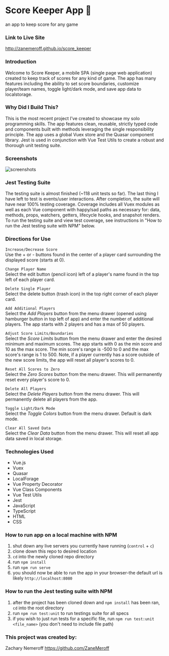 # Score Keeper App 🎯
an app to keep score for any game

### Link to Live Site
http://zanemeroff.github.io/score_keeper

### Introduction
Welcome to Score Keeper, a mobile SPA (single page web application) created to keep track of scores for any kind of game. The app has many features including the ability to set score boundaries, customize player/team names, toggle light/dark mode, and save app data to localstorage.

### Why Did I Build This?
This is the most recent project I’ve created to showcase my solo programming skills. The app features clean, reusable, strictly typed code and components built with methods leveraging the single responsibility principle. The app uses a global Vuex store and the Quasar component library. Jest is used in conjunction with Vue Test Utils to create a robust and thorough unit testing suite.

### Screenshots
![screenshots](https://user-images.githubusercontent.com/53405028/124308856-1b1c9e80-db27-11eb-8eb6-8f49073d581c.png)

### Jest Testing Suite
The testing suite is almost finished (~118 unit tests so far). The last thing I have left to test is events/user interactions. After completion, the suite will have near 100% testing coverage. Coverage includes all Vuex modules as well as each Vue component with happy/sad paths as necessary for: data, methods, props, watchers, getters, lifecycle hooks, and snapshot renders. To run the testing suite and view test coverage, see instructions in "How to run the Jest testing suite with NPM" below.

### Directions for Use

`Increase/Decrease Score`<br>
Use the + or - buttons found in the center of a player card surrounding the displayed score (starts at 0). 

`Change Player Name`<br>
Select the edit button (pencil icon) left of a player's name found in the top left of each player card.

`Delete Single Player`<br>
Select the delete button (trash icon) in the top right corner of each player card.

`Add Additional Players`<br>
Select the *Add Players* button from the menu drawer (opened using hamburger button in top left of app) and enter the number of additional players. The app starts with 2 players and has a max of 50 players.

`Adjust Score Limits/Boundaries`<br>
Select the *Score Limits* button from the menu drawer and enter the desired minimum and maximum scores. The app starts with 0 as the min score and 10 as the max score. The min score's range is -500 to 0 and the max score's range is 1 to 500. Note, if a player currently has a score outside of the new score limits, the app will reset all player's scores to 0.

`Reset All Scores to Zero`<br>
Select the *Zero Scores* button from the menu drawer. This will permanently reset every player's score to 0.

`Delete All Players`<br>
Select the *Delete Players* button from the menu drawer. This will permanently delete all players from the app.

`Toggle Light/Dark Mode`<br>
Select the *Toggle Colors* button from the menu drawer. Default is dark mode.

`Clear All Saved Data`<br>
Select the *Clear Data* button from the menu drawer. This will reset all app data saved in local storage.

### Technologies Used
- Vue.js
- Vuex
- Quasar
- LocalForage
- Vue Property Decorator
- Vue Class Components
- Vue Test Utils
- Jest
- JavaScript
- TypeScript
- HTML
- CSS

### How to run app on a local machine with NPM
1. shut down any live servers you currently have running (`control` + `c`)
2. clone down this repo to desired location
3. `cd` into the newly cloned repo directory
4. run `npm install`
5. run `npm run serve`
6. you should now be able to run the app in your browser-the default url is likely `http://localhost:8080`

### How to run the Jest testing suite with NPM
1. after the project has been cloned down and `npm install` has been ran, `cd` into the root directory
2. run `npm run test:unit` to run testings suite for all specs
3. if you wish to just run tests for a specific file, run `npm run test:unit <file_name>` (you don't need to include file path)

### This project was created by:
Zachary Nemeroff https://github.com/ZaneMeroff
